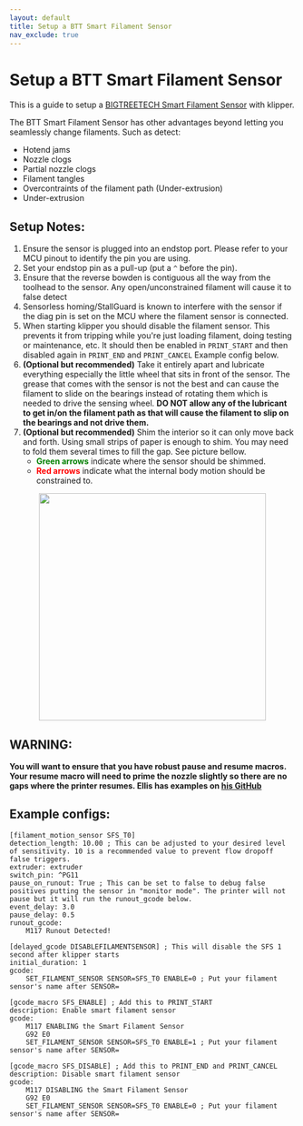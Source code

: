 ```yaml
---
layout: default
title: Setup a BTT Smart Filament Sensor
nav_exclude: true
---
```


# Setup a BTT Smart Filament Sensor

This is a guide to setup a [BIGTREETECH Smart Filament Sensor](https://github.com/bigtreetech/smart-filament-detection-module) with klipper.

The BTT Smart Filament Sensor has other advantages beyond letting you seamlessly change filaments. Such as detect:

- Hotend jams
- Nozzle clogs
- Partial nozzle clogs
- Filament tangles
- Overcontraints of the filament path (Under-extrusion)
- Under-extrusion

## Setup Notes:

1. Ensure the sensor is plugged into an endstop port. Please refer to your MCU pinout to identify the pin you are using.
2. Set your endstop pin as a pull-up (put a `^` before the pin).
3. Ensure that the reverse bowden is contiguous all the way from the toolhead to the sensor. Any open/unconstrained filament will cause it to false detect
4. Sensorless homing/StallGuard is known to interfere with the sensor if the diag pin is set on the MCU where the filament sensor is connected.
5. When starting klipper you should disable the filament sensor. This prevents it from tripping while you're just loading filament, doing testing or maintenance, etc. It should then be enabled in `PRINT_START` and then disabled again in `PRINT_END` and `PRINT_CANCEL` Example config below.
6. **(Optional but recommended)** Take it entirely apart and lubricate everything especially the little wheel that sits in front of the sensor. The grease that comes with the sensor is not the best and can cause the filament to slide on the bearings instead of rotating them which is needed to drive the sensing wheel. **DO NOT allow any of the lubricant to get in/on the filament path as that will cause the filament to slip on the bearings and not drive them.**
7. **(Optional but recommended)** Shim the interior so it can only move back and forth. Using small strips of paper is enough to shim. You may need to fold them several times to fill the gap. See picture bellow.
   - <span style="color:green">**Green arrows** </span>indicate where the sensor should be shimmed.
   - <span style="color:Red">**Red arrows** </span> indicate what the internal body motion should be constrained to.

<p align="center">
  <img width="400" src="./Images/btt_shim.png">
</p>

## WARNING:

**You will want to ensure that you have robust pause and resume macros. Your resume macro will need to prime the nozzle slightly so there are no gaps where the printer resumes. Ellis has examples on [his GitHub](https://github.com/AndrewEllis93/Print-Tuning-Guide/blob/040d31c6daaed23c2a1a353545e7ee442a232f32/articles/useful_macros.md)**

## Example configs:

```
[filament_motion_sensor SFS_T0]
detection_length: 10.00 ; This can be adjusted to your desired level of sensitivity. 10 is a recommended value to prevent flow dropoff false triggers.
extruder: extruder
switch_pin: ^PG11
pause_on_runout: True ; This can be set to false to debug false positives putting the sensor in "monitor mode". The printer will not pause but it will run the runout_gcode below.
event_delay: 3.0
pause_delay: 0.5
runout_gcode:
    M117 Runout Detected!

[delayed_gcode DISABLEFILAMENTSENSOR] ; This will disable the SFS 1 second after klipper starts
initial_duration: 1
gcode:
    SET_FILAMENT_SENSOR SENSOR=SFS_T0 ENABLE=0 ; Put your filament sensor's name after SENSOR=

[gcode_macro SFS_ENABLE] ; Add this to PRINT_START
description: Enable smart filament sensor
gcode:
    M117 ENABLING the Smart Filament Sensor
    G92 E0
    SET_FILAMENT_SENSOR SENSOR=SFS_T0 ENABLE=1 ; Put your filament sensor's name after SENSOR=

[gcode_macro SFS_DISABLE] ; Add this to PRINT_END and PRINT_CANCEL
description: Disable smart filament sensor
gcode:
    M117 DISABLING the Smart Filament Sensor
    G92 E0
    SET_FILAMENT_SENSOR SENSOR=SFS_T0 ENABLE=0 ; Put your filament sensor's name after SENSOR=
```
